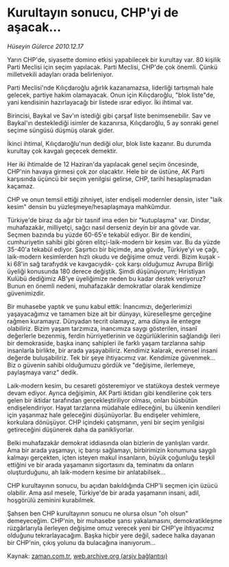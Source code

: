 # Kurultayın sonucu, CHP'yi de aşacak...

*Hüseyin Gülerce 2010.12.17*

<td class="columnist-detail">
<p>Yarın CHP'de, siyasette domino etkisi yapabilecek bir kurultay var. 80 kişilik Parti Meclisi için seçim yapılacak. Parti Meclisi, CHP'de çok önemli. Çünkü milletvekili adayları orada belirleniyor.</p>
<p>
<div id="haberMetinDiv">
<p>Parti Meclisi'nde Kılıçdaroğlu ağırlık kazanamazsa, liderliği tartışmalı hale gelecek, partiye hakim olamayacak. Onun için Kılıçdaroğlu, "blok liste"de, yani kendisinin hazırlayacağı bir listede ısrar ediyor. İki ihtimal var.
<p>Birincisi, Baykal ve Sav'ın istediği gibi çarşaf liste benimsenebilir. Sav ve Baykal'ın desteklediği isimler de kazanırsa, Kılıçdaroğlu, 5 ay sonraki genel seçime süngüsü düşmüş olarak gider.
<p>İkinci ihtimal, Kılıçdaroğlu'nun dediği olur, blok liste kazanır. Bu durumda kurultay çok kavgalı geçecek demektir.
<p>Her iki ihtimalde de 12 Haziran'da yapılacak genel seçim öncesinde, CHP'nin havaya girmesi çok zor olacaktır. Hele bir de üstüne, AK Parti karşısında üçüncü bir seçim yenilgisi gelirse, CHP, tarihî hesaplaşmadan kaçamaz.
<p>CHP ve onun temsil ettiği zihniyet, ister endişeli modernler densin, ister "laik kesim" densin bu yüzleşmeye/hesaplaşmaya mahkûmdur.
<p>Türkiye'de biraz da ağır bir tasnif ima eden bir "kutuplaşma" var. Dindar, muhafazakâr, milliyetçi, sağcı nasıl derseniz deyin bir ana gövde var. Seçmen bazında bu yüzde 60-65'e tekabül ediyor. Bir de kendini, cumhuriyetin sahibi gibi gören elitçi-laik-modern bir kesim var. Bu da yüzde 35-40'a tekabül ediyor. Şaşırtıcı bir biçimde, ana gövde, Türkiye'yi ve çağı, laik-modern kesimlerden hızlı okudu ve değişime omuz verdi. Bizim kuşak -ki 68'in sağ tarafıydık ve kavgacıydık- çok karşı olduğumuz Avrupa Birliği üyeliği konusunda 180 derece değiştik. Şimdi düşünüyorum; Hıristiyan Kulübü dediğimiz AB'ye üyeliğimize neden bu kadar destek veriyoruz? Bunun en önemli nedeni, muhafazakâr demokratlar olarak kendimize güvenimizdir.
<p>Bir muhasebe yaptık ve şunu kabul ettik: İnancımızı, değerlerimizi yaşayacağımız ve tamamen bize ait bir dünyayı, küreselleşme gerçeğine rağmen kuramayız. Dünyadan tecrit olamayız, ama dünya ile entegre olabiliriz. Bizim yaşam tarzımıza, inancımıza saygı gösterilen, insanî değerlerle bezenmiş, ferdin hürriyetlerinin ve özgürlüklerinin sağlandığı ileri bir demokraside, başka inanç sahipleri ile farklı yaşam tarzlarına sahip insanlarla birlikte, bir arada yaşayabiliriz. Kendimiz kalarak, evrensel insani değerde buluşabiliriz. Tek bir şeye ihtiyacımız var. Kendimize güvenmek... Biz o güvenin sahibi olduğumuzu gördük ve "değişime, ilerlemeye, paylaşmaya varız" dedik.
<p>Laik-modern kesim, bu cesareti gösteremiyor ve statükoya destek vermeye devam ediyor. Ayrıca değişimin, AK Parti iktidarı gibi kendilerine çok ters gelen bir iktidar tarafından gerçekleştiriliyor olması, onları büsbütün endişelendiriyor. Hayat tarzlarına müdahale edileceğini, bu ülkenin kendileri için yaşanmaz hale geleceğini düşünüyorlar. Bu endişeler vehimlere, korkulara dönüşüyor. CHP içindeki çatışmanın, yeni bir seçim yenilgisi getireceğini düşünerek daha da panikliyorlar.
<p>Belki muhafazakâr demokrat iddiasında olan bizlerin de yanlışları vardır. Ama bir arada yaşamayı, iç barışı sağlamayı, birbirimizin konumuna saygılı kalmayı gerçekten, içten isteyen makul insanların, büyük çoğunluğu teşkil ettiğini ve bir arada yaşamanın sigortasını da, teminatını da onların oluşturduğunu, ah laik-modern kesime bir anlatabilsek...
<p>CHP kurultayının sonucu, bu açıdan bakıldığında CHP'li seçmen için üzücü olabilir. Ama asıl mesele, Türkiye'de bir arada yaşamanın insani, adil, hoşgörülü zeminini kurabilmek.
<p>Şahsen ben CHP kurultayının sonucu ne olursa olsun "oh olsun" demeyeceğim. CHP'nin, bir muhasebe şansı yakalamasını, demokratikleşme rüzgârlarıyla ilerleyen değişime omuz verecek yeni bir CHP'ye ihtiyacımız olduğunu tekrarlayacağım. Başka hiçbir yere değil, sadece halka dayanan bir CHP'nin, çıkış yolunu da bulacağına inanıyorum...</p></p></p></p></p></p></p></p></p></p></p></div>
</p>
<a href="http://web.archive.org/web/20110219223655/mailto:h.gulerce@zaman.com.tr">
</a></td>

Kaynak: [zaman.com.tr](http://zaman.com.tr/yazar.do?yazino=1066278), [web.archive.org (arşiv bağlantısı)](http://web.archive.org/web/20110219223655/http://www.zaman.com.tr:80/yazar.do?yazino=1066278)
